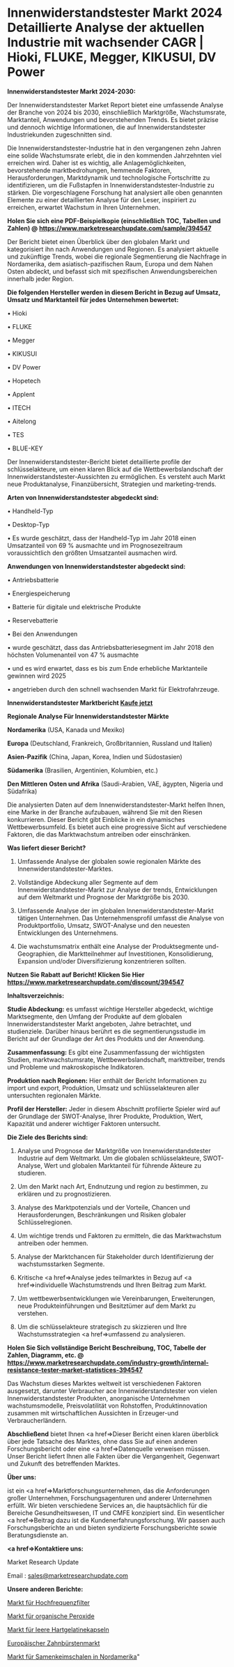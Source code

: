 # Innenwiderstandstester Markt 2024 Detaillierte Analyse der aktuellen Industrie mit wachsender CAGR | Hioki, FLUKE, Megger, KIKUSUI, DV Power

<strong>Innenwiderstandstester Markt 2024-2030:</strong>

Der Innenwiderstandstester Market Report bietet eine umfassende Analyse der Branche von 2024 bis 2030, einschließlich Marktgröße, Wachstumsrate, Marktanteil, Anwendungen und bevorstehenden Trends. Es bietet präzise und dennoch wichtige Informationen, die auf Innenwiderstandstester Industriekunden zugeschnitten sind.

Die Innenwiderstandstester-Industrie hat in den vergangenen zehn Jahren eine solide Wachstumsrate erlebt, die in den kommenden Jahrzehnten viel erreichen wird. Daher ist es wichtig, alle Anlagemöglichkeiten, bevorstehende marktbedrohungen, hemmende Faktoren, Herausforderungen, Marktdynamik und technologische Fortschritte zu identifizieren, um die Fußstapfen in Innenwiderstandstester-Industrie zu stärken. Die vorgeschlagene Forschung hat analysiert alle oben genannten Elemente zu einer detaillierten Analyse für den Leser, inspiriert zu erreichen, erwartet Wachstum in Ihren Unternehmen.

<strong>Holen Sie sich eine PDF-Beispielkopie (einschließlich TOC, Tabellen und Zahlen) @
</strong><strong><a href=https://www.marketresearchupdate.com/sample/394547><strong>https://www.marketresearchupdate.com/sample/394547</u></font></a></strong></strong>

Der Bericht bietet einen Überblick über den globalen Markt und kategorisiert ihn nach Anwendungen und Regionen. Es analysiert aktuelle und zukünftige Trends, wobei die regionale Segmentierung die Nachfrage in Nordamerika, dem asiatisch-pazifischen Raum, Europa und dem Nahen Osten abdeckt, und befasst sich mit spezifischen Anwendungsbereichen innerhalb jeder Region.

<strong>Die folgenden Hersteller werden in diesem Bericht in Bezug auf Umsatz, Umsatz und Marktanteil für jedes Unternehmen bewertet:</strong>

• Hioki

• FLUKE

• Megger

• KIKUSUI

• DV Power

• Hopetech

• Applent

• ITECH

• Aitelong

• TES

• BLUE-KEY

Der Innenwiderstandstester-Bericht bietet detaillierte profile der schlüsselakteure, um einen klaren Blick auf die Wettbewerbslandschaft der Innenwiderstandstester-Aussichten zu ermöglichen. Es versteht auch Markt neue Produktanalyse, Finanzübersicht, Strategien und marketing-trends.

<strong>Arten von Innenwiderstandstester abgedeckt sind:</strong>

• Handheld-Typ

• Desktop-Typ

• Es wurde geschätzt, dass der Handheld-Typ im Jahr 2018 einen Umsatzanteil von 69 % ausmachte und im Prognosezeitraum voraussichtlich den größten Umsatzanteil ausmachen wird.

<strong>Anwendungen von Innenwiderstandstester abgedeckt sind:</strong>

• Antriebsbatterie

• Energiespeicherung

• Batterie für digitale und elektrische Produkte

• Reservebatterie

• Bei den Anwendungen

• wurde geschätzt, dass das Antriebsbatteriesegment im Jahr 2018 den höchsten Volumenanteil von 47 % ausmachte

• und es wird erwartet, dass es bis zum Ende erhebliche Marktanteile gewinnen wird 2025

• angetrieben durch den schnell wachsenden Markt für Elektrofahrzeuge.

<strong>Innenwiderstandstester Marktbericht <a href=https://www.marketresearchupdate.com/buynow/394547>Kaufe jetzt</a></strong>

<strong>Regionale Analyse Für Innenwiderstandstester Märkte</strong>

<strong>Nordamerika</strong> (USA, Kanada und Mexiko)

<strong>Europa</strong> (Deutschland, Frankreich, Großbritannien, Russland und Italien)

<strong>Asien-Pazifik</strong> (China, Japan, Korea, Indien und Südostasien)

<strong>Südamerika</strong> (Brasilien, Argentinien, Kolumbien, etc.)

<strong>Den Mittleren</strong> <strong>Osten und Afrika</strong> (Saudi-Arabien, VAE, ägypten, Nigeria und Südafrika)

Die analysierten Daten auf dem Innenwiderstandstester-Markt helfen Ihnen, eine Marke in der Branche aufzubauen, während Sie mit den Riesen konkurrieren. Dieser Bericht gibt Einblicke in ein dynamisches Wettbewerbsumfeld. Es bietet auch eine progressive Sicht auf verschiedene Faktoren, die das Marktwachstum antreiben oder einschränken.

<strong>Was liefert dieser Bericht?</strong>

1. Umfassende Analyse der globalen sowie regionalen Märkte des Innenwiderstandstester-Marktes.

2. Vollständige Abdeckung aller Segmente auf dem Innenwiderstandstester-Markt zur Analyse der trends, Entwicklungen auf dem Weltmarkt und Prognose der Marktgröße bis 2030.

3. Umfassende Analyse der im globalen Innenwiderstandstester-Markt tätigen Unternehmen. Das Unternehmensprofil umfasst die Analyse von Produktportfolio, Umsatz, SWOT-Analyse und den neuesten Entwicklungen des Unternehmens.

4. Die wachstumsmatrix enthält eine Analyse der Produktsegmente und-Geographien, die Marktteilnehmer auf Investitionen, Konsolidierung, Expansion und/oder Diversifizierung konzentrieren sollten.

<strong>Nutzen Sie Rabatt auf Bericht! Klicken Sie Hier
</strong><strong><a href=https://www.marketresearchupdate.com/discount/394547>https://www.marketresearchupdate.com/discount/394547</b></u></font></strong></a>

<strong>Inhaltsverzeichnis:</strong>

<strong>Studie Abdeckung:</strong> es umfasst wichtige Hersteller abgedeckt, wichtige Marktsegmente, den Umfang der Produkte auf dem globalen Innenwiderstandstester Markt angeboten, Jahre betrachtet, und studienziele. Darüber hinaus berührt es die segmentierungsstudie im Bericht auf der Grundlage der Art des Produkts und der Anwendung.

<strong>Zusammenfassung:</strong> Es gibt eine Zusammenfassung der wichtigsten Studien, marktwachstumsrate, Wettbewerbslandschaft, markttreiber, trends und Probleme und makroskopische Indikatoren.

<strong>Produktion nach Regionen:</strong> Hier enthält der Bericht Informationen zu import und export, Produktion, Umsatz und schlüsselakteuren aller untersuchten regionalen Märkte.

<strong>Profil der Hersteller:</strong> Jeder in diesem Abschnitt profilierte Spieler wird auf der Grundlage der SWOT-Analyse, Ihrer Produkte, Produktion, Wert, Kapazität und anderer wichtiger Faktoren untersucht.

<strong>Die Ziele des Berichts sind:</strong>

1) Analyse und Prognose der Marktgröße von Innenwiderstandstester Industrie auf dem Weltmarkt.
Um die globalen schlüsselakteure, SWOT-Analyse, Wert und globalen Marktanteil für führende Akteure zu studieren.

2) Um den Markt nach Art, Endnutzung und region zu bestimmen, zu erklären und zu prognostizieren.

3) Analyse des Marktpotenzials und der Vorteile, Chancen und Herausforderungen, Beschränkungen und Risiken globaler Schlüsselregionen.

4) Um wichtige trends und Faktoren zu ermitteln, die das Marktwachstum antreiben oder hemmen.

5) Analyse der Marktchancen für Stakeholder durch Identifizierung der wachstumsstarken Segmente.

6) Kritische <a href=>Analyse</a> jedes teilmarktes in Bezug auf <a href=>individuelle</a> Wachstumstrends und Ihren Beitrag zum Markt.

7) Um wettbewerbsentwicklungen wie Vereinbarungen, Erweiterungen, neue Produkteinführungen und Besitztümer auf dem Markt zu verstehen.

8) Um die schlüsselakteure strategisch zu skizzieren und Ihre Wachstumsstrategien <a href=>umfassend</a> zu analysieren.

<strong>Holen Sie Sich vollständige Bericht Beschreibung, TOC, Tabelle der Zahlen, Diagramm, etc. @ </strong><strong><a href=https://www.marketresearchupdate.com/industry-growth/internal-resistance-tester-market-statistices-394547>https://www.marketresearchupdate.com/industry-growth/internal-resistance-tester-market-statistices-394547</a></font></strong>

Das Wachstum dieses Marktes weltweit ist verschiedenen Faktoren ausgesetzt, darunter Verbraucher ace Innenwiderstandstester von vielen Innenwiderstandstester Produkten, anorganische Unternehmen wachstumsmodelle, Preisvolatilität von Rohstoffen, Produktinnovation zusammen mit wirtschaftlichen Aussichten in Erzeuger-und Verbraucherländern.

<strong>Abschließend</strong> bietet Ihnen <a href=>Dieser</a> Bericht einen klaren überblick über jede Tatsache des Marktes, ohne dass Sie auf einen anderen Forschungsbericht oder eine <a href=>Datenquelle</a> verweisen müssen. Unser Bericht liefert Ihnen alle Fakten über die Vergangenheit, Gegenwart und Zukunft des betreffenden Marktes.

<strong>Über uns:</strong>

 ist ein <a href=>Marktfors</a>chungsunternehmen, das die Anforderungen großer Unternehmen, Forschungsagenturen und anderer Unternehmen erfüllt. Wir bieten verschiedene Services an, die hauptsächlich für die Bereiche Gesundheitswesen, IT und CMFE konzipiert sind. Ein wesentlicher <a href=>Beitrag</a> dazu ist die Kundenerfahrungsforschung. Wir passen auch Forschungsberichte an und bieten syndizierte Forschungsberichte sowie Beratungsdienste an.

<strong><a href=>Kontaktiere uns:</a></strong>

Market Research Update

Email : sales@marketresearchupdate.com

<strong>Unsere anderen Berichte:</strong>

<a href=https://www.linkedin.com/pulse/radio-frequency-filters-market-202-what-factors-drive>Markt für Hochfrequenzfilter</a>

<a href=https://www.linkedin.com/pulse/organic-peroxide-market-size-trends-consumption-future>Markt für organische Peroxide</a>

<a href=https://www.linkedin.com/pulse/empty-hard-gelatin-capsules-market-size-trends>Markt für leere Hartgelatinekapseln</a>

<a href=https://www.linkedin.com/pulse/europe-toothbrush-market-advancing-growth-globally>Europäischer Zahnbürstenmarkt</a>

<a href=https://www.linkedin.com/pulse/north-america-seed-germination-trays-market-size-production>Markt für Samenkeimschalen in Nordamerika</a>"
